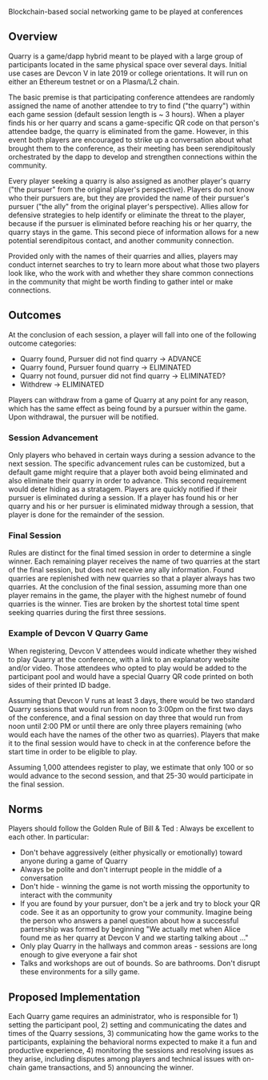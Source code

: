 Blockchain-based social networking game to be played at conferences

## Overview
Quarry is a game/dapp hybrid meant to be played with a large group of participants located in the same physical space over several days.  Initial use cases are Devcon V in late 2019 or college orientations.  It will run on either an Ethereum testnet or on a Plasma/L2 chain. 

The basic premise is that participating conference attendees are randomly assigned the name of another attendee to try to find ("the quarry") within each game session (default session length is ~ 3 hours).  When a player finds his or her quarry and scans a game-specific QR code on that person's attendee badge, the quarry is eliminated from the game.  However, in this event both players are encouraged to strike up a conversation about what brought them to the conference, as their meeting has been serendipitously orchestrated by the dapp to develop and strengthen connections within the community. 

Every player seeking a quarry is also assigned as another player's quarry ("the pursuer" from the original player's perspective).  Players do not know who their pursuers are, but they are provided the name of their pursuer's pursuer ("the ally" from the original player's perspective).  Allies allow for defensive strategies to help identify or eliminate the threat to the player, because if the pursuer is eliminated before reaching his or her quarry, the quarry stays in the game.  This second piece of information allows for a new potential serendipitous contact, and another community connection.  

Provided only with the names of their quarries and allies, players may conduct internet searches to try to learn more about what those two players look like, who the work with and whether they share common connections in the community that might be worth finding to gather intel or make connections.  

## Outcomes
At the conclusion of each session, a player will fall into one of the following outcome categories:
* Quarry found, Pursuer did not find quarry -> ADVANCE
* Quarry found, Pursuer found quarry -> ELIMINATED
* Quarry not found, pursuer did not find quarry -> ELIMINATED?
* Withdrew -> ELIMINATED

Players can withdraw from a game of Quarry at any point for any reason, which has the same effect as being found by a pursuer within the game.  Upon withdrawal, the pursuer will be notified.

### Session Advancement
Only players who behaved in certain ways during a session advance to the next session.  The specific advancement rules can be customized, but a default game might require that a player both avoid being eliminated and also eliminate their quarry in order to advance.  This second requirement would deter hiding as a stratagem.  Players are quickly notified if their pursuer is eliminated during a session.  If a player has found his or her quarry and his or her pursuer is eliminated midway through a session, that player is done for the remainder of the session.

### Final Session
Rules are distinct for the final timed session in order to determine a single winner.  Each remaining player receives the name of two quarries at the start of the final session, but does not receive any ally information.  Found quarries are replenished with new quarries so that a player always has two quarries.  At the conclusion of the final session, assuming more than one player remains in the game, the player with the highest numebr of found quarries is the winner.  Ties are broken by the shortest total time spent seeking quarries during the first three sessions. 

### Example of Devcon V Quarry Game
When registering, Devcon V attendees would indicate whether they wished to play Quarry at the conference, with a link to an explanatory website and/or video.  Those attendees who opted to play would be added to the participant pool and would have a special Quarry QR code printed on both sides of their printed ID badge.

Assuming that Devcon V runs at least 3 days, there would be two standard Quarry sessions that would run from noon to 3:00pm on the first two days of the conference, and a final session on day three that would run from noon until 2:00 PM or until there are only three players remaining (who would each have the names of the other two as quarries).  Players that make it to the final session would have to check in at the conference before the start time in order to be eligible to play.

Assuming 1,000 attendees register to play, we estimate that only 100 or so would advance to the second session, and that 25-30 would participate in the final session.

## Norms
Players should follow the Golden Rule of Bill & Ted : Always be excellent to each other. In particular:
* Don't behave aggressively (either physically or emotionally) toward anyone during a game of Quarry
* Always be polite and don't interrupt people in the middle of a conversation
* Don't hide - winning the game is not worth missing the opportunity to interact with the community
* If you are found by your pursuer, don't be a jerk and try to block your QR code.  See it as an opportunity to grow your community.  Imagine being the person who answers a panel question about how a successful partnership was formed by beginning "We actually met when Alice found me as her quarry at Devcon V and we starting talking about ..."
* Only play Quarry in the hallways and common areas - sessions are long enough to give everyone a fair shot
* Talks and workshops are out of bounds. So are bathrooms.  Don't disrupt these environments for a silly game.

## Proposed Implementation
Each Quarry game requires an administrator, who is responsible for 1) setting the participant pool, 2) setting and communicating the dates and times of the Quarry sessions, 3) communicating how the game works to the participants, explaining the behavioral norms expected to make it a fun and productive experience, 4) monitoring the sessions and resolving issues as they arise, including disputes among players and technical issues with on-chain game transactions, and 5) announcing the winner.

